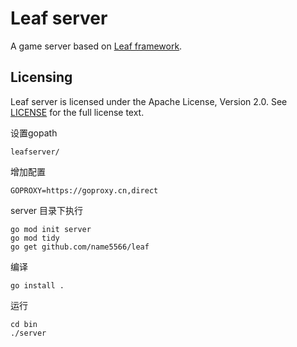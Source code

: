 Leaf server
===========
A game server based on [Leaf framework](https://github.com/name5566/leaf).

Licensing
---------

Leaf server is licensed under the Apache License, Version 2.0. See [LICENSE](https://github.com/name5566/leafleafserver/src/server/blob/master/LICENSE) for the full license text.

设置gopath
```
leafserver/
```

增加配置
```
GOPROXY=https://goproxy.cn,direct
```

server 目录下执行
```shell
go mod init server   
go mod tidy 
go get github.com/name5566/leaf
```

编译
```shell
go install .
```

运行
```shell
cd bin
./server
```
